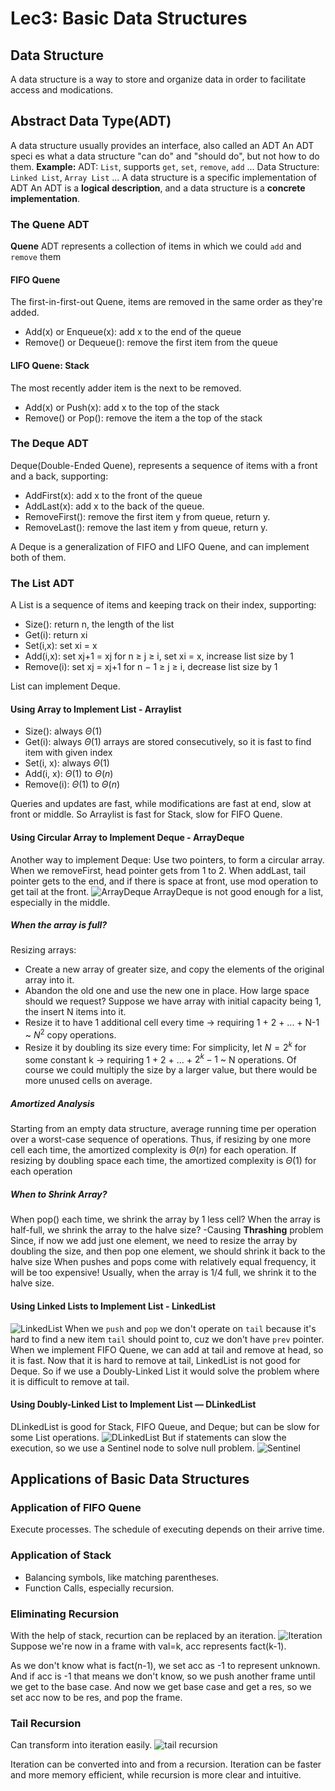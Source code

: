 # Lec3: Basic Data Structures
## Data Structure
A data structure is a way to store and organize data in order to facilitate access and modications.

## Abstract Data Type(ADT)
A data structure usually provides an interface, also called an ADT
An ADT speci es what a data structure "can do" and "should do", but not how to do them.
**Example:**
ADT: `List`, supports `get`, `set`, `remove`, `add` ...
Data Structure: `Linked List`, `Array List` ...
A data structure is a specific implementation of ADT
An ADT is a **logical description**, and a data structure is a **concrete implementation**.

### The Quene ADT
**Quene** ADT represents a collection of items in which we could `add` and `remove` them

#### FIFO Quene
The first-in-first-out Quene, items are removed in the same order as they're added.
- Add(x) or Enqueue(x): add x to the end of the queue
- Remove() or Dequeue(): remove the first item from the queue

#### LIFO Quene: Stack
The most recently adder item is the next to be removed.
- Add(x) or Push(x): add x to the top of the stack
- Remove() or Pop(): remove the item a the top of the stack

### The Deque ADT
Deque(Double-Ended Quene), represents a sequence of items with a front and a back, supporting:
- AddFirst(x): add x to the front of the queue
- AddLast(x): add x to the back of the queue.
- RemoveFirst(): remove the first item y from queue, return y.
- RemoveLast(): remove the last item y from queue, return y.

A Deque is a generalization of FIFO and LIFO Quene, and can implement both of them.

### The List ADT
A List is a sequence of items and keeping track on their index, supporting:
- Size(): return n, the length of the list
- Get(i): return xi
- Set(i,x): set xi = x
- Add(i,x): set xj+1 = xj for n ≥ j ≥ i, set xi = x, increase list size by 1
- Remove(i): set xj = xj+1 for n − 1 ≥ j ≥ i, decrease list size by 1

List can implement Deque.

#### Using Array to Implement List - Arraylist
- Size(): always $\Theta(1)$
- Get(i): always $\Theta(1)$ arrays are stored consecutively, so it is fast to find item with given index
- Set(i, x): always $\Theta(1)$
- Add(i, x): $\Theta(1)$ to $\Theta(n)$
- Remove(i): $\Theta(1)$ to $\Theta(n)$

Queries and updates are fast, while modifications are fast at end, slow at front or middle.
So Arraylist is fast for Stack, slow for FIFO Quene.

#### Using Circular Array to Implement Deque - ArrayDeque
Another way to implement Deque: Use two pointers, to form a circular array. When we removeFirst, head pointer gets from 1 to 2. When addLast, tail pointer gets to the end, and if there is space at front, use mod operation to get tail at the front.
![ArrayDeque](image/lec3/1.png)
ArrayDeque is not good enough for a list, especially in the middle.

##### When the array is full?
Resizing arrays:
- Create a new array of greater size, and copy the elements of the original array into it.
- Abandon the old one and use the new one in place.
How large space should we request?
Suppose we have array with initial capacity being 1, the insert N items into it.
- Resize it to have 1 additional cell every time -> requiring 1 + 2 + ... + N-1 ~ $N^2$ copy operations.
- Resize it by doubling its size every time:
For simplicity, let $N=2^k$ for some constant k -> requiring 1 + 2 + ... + $2^{k} - 1$ ~ N operations.
Of course we could multiply the size by a larger value, but there would be more unused cells on average.

##### Amortized Analysis
Starting from an empty data structure, average running time per operation over a worst-case sequence of operations.
Thus, if resizing by one more cell each time, the amortized complexity is $\Theta(n)$ for each operation.
If resizing by doubling space each time, the amortized complexity is $\Theta(1)$ for each operation

##### When to Shrink Array?
When pop() each time, we shrink the array by 1 less cell?
When the array is half-full, we shrink the array to the halve size? -Causing **Thrashing** problem
Since, if now we add just one element, we need to resize the array by doubling the size, and then pop one element, we should shrink it back to the halve size
When pushes and pops come with relatively equal frequency, it will be too expensive!
Usually, when the array is 1/4 full, we shrink it to the halve size.

#### Using Linked Lists to Implement List - LinkedList
![LinkedList](image/lec3/2.png)
When we `push` and `pop` we don't operate on `tail` because it's hard to find a new item `tail` should point to, cuz we don't have `prev` pointer.
When we implement FIFO Quene, we can add at tail and remove at head, so it is fast.
Now that it is hard to remove at tail, LinkedList is not good for Deque.
So if we use a Doubly-Linked List it would solve the problem where it is difficult to remove at tail.

#### Using Doubly-Linked List to Implement List — DLinkedList
DLinkedList is good for Stack, FIFO Queue, and Deque; but can be slow for some List operations.
![DLinkedList](image/lec3/3.png)
But if statements can slow the execution, so we use a Sentinel node to solve null problem.
![Sentinel](image/lec3/4.png)

## Applications of Basic Data Structures
### Application of FIFO Quene
Execute processes. The schedule of executing depends on their arrive time.

### Application of Stack
- Balancing symbols, like matching parentheses.
- Function Calls, especially recursion.

### Eliminating Recursion
With the help of stack, recurtion can be replaced by an iteration.
![Iteration](image/lec3/5.png)
Suppose we're now in a frame with val=k, acc represents fact(k-1).

As we don't know what is fact(n-1), we set acc as -1 to represent unknown.
And if acc is -1 that means we don't know, so we push another frame until we get to the base case.
And now we get base case and get a res, so we set acc now to be res, and pop the frame.

### Tail Recursion
Can transform into iteration easily.
![tail recursion](image/lec3/6.png)

Iteration can be converted into and from a recursion.
Iteration can be faster and more memory efficient, while recursion is more clear and intuitive.